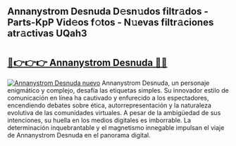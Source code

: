## Annanystrom Desnuda D𝚎sn𝚞dos filtr𝚊dos - Parts-KpP Vid𝚎os f𝚘tos - N𝚞evas filtr𝚊ciones atr𝚊ctivas UQah3

# <h2><a href="http://mb43tc.tromn.icu/?c=Annanystrom+Desnuda">🔗👉👉👉 Annanystrom Desnuda 🔗🔗</a></h2>

[![Annanystrom Desnuda nuevo](https://i.imgur.com/pEAQMta.gif)](http://mb43tc.tromn.icu/?c=Annanystrom+Desnuda)
Annanystrom Desnuda, un personaje enigmático y complejo, desafía las etiquetas simples. Su innovador estilo de comunicación en línea ha cautivado y enfurecido a los espectadores, encendiendo debates sobre ética, autorrepresentación y la naturaleza evolutiva de las comunidades virtuales. A pesar de la ambigüedad de sus intenciones, su huella en los medios digitales es imborrable. La determinación inquebrantable y el magnetismo innegable impulsan el viaje de Annanystrom Desnuda en el panorama digital.
